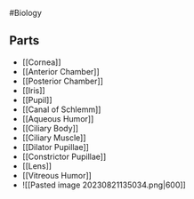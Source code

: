 #Biology 

## Parts
* [[Cornea]]
* [[Anterior Chamber]]
* [[Posterior Chamber]]
* [[Iris]]
* [[Pupil]]
* [[Canal of Schlemm]]
* [[Aqueous Humor]]
* [[Ciliary Body]]
* [[Ciliary Muscle]]
* [[Dilator Pupillae]]
* [[Constrictor Pupillae]]
* [[Lens]]
* [[Vitreous Humor]]
* ![[Pasted image 20230821135034.png|600]]